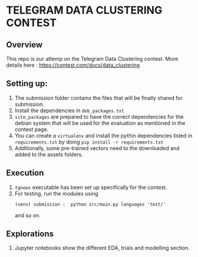 # TELEGRAM DATA CLUSTERING CONTEST


## Overview

This repo is our attemp on the Telegram Data Clustering contest.
More details here : https://contest.com/docs/data_clustering


## Setting up:
1. The submission folder contains the files that will be finally shared for submission.
2. Install the dependencies in `deb_packages.txt`
3. `site_packages` are prepared to have the correct dependencies for the debian system that will be used for the evaluation as mentioned in the contest page.
4. You can create a `virtualenv` and install the pythin dependencies listed in `requirements.txt` by doing `pip install -r requirements.txt`
5. Additionally, some pre-trained vectors need to the downloaded and added to the assets folders.

## Execution

1. `tgnews` executable has been set up specifically for the contest.
2. For testing, run the modules using 
    ```
    (venv) submission :  python src/main.py languages 'test/'
    
    ```
    and so on.
    
    
## Explorations

1. Jupyter notebooks show the different EDA, trials and modelling section.
